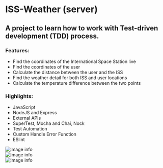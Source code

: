 # ISS-Weather (server)

## A project to learn how to work with Test-driven development (TDD) process.

### Features:

- Find the coordinates of the International Space Station live
- Find the coordinates of the user
- Calculate the distance between the user and the ISS
- Find the weather detail for both ISS and user locations
- Calculate the temperature difference between the two points

### Highlights:

- JavaScript
- NodeJS and Express
- External APIs
- SuperTest, Mocha and Chai, Nock
- Test Automation
- Custom Handle Error Function
- ESlint

![image info](./public/home.png)  
![image info](./public/result.png)  
![image info](./public/error.png)
